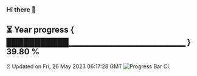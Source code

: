 ### Hi there 👋
⏳ Year progress { ███████████▁▁▁▁▁▁▁▁▁▁▁▁▁▁▁▁▁▁▁ } 39.80 %
---
⏰ Updated on Fri, 26 May 2023 06:17:28 GMT
![Progress Bar CI](https://github.com/liununu/liununu/workflows/Progress%20Bar%20CI/badge.svg)

